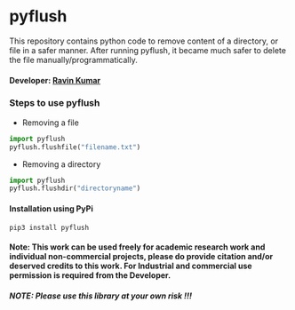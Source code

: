 # pyflush
This repository contains python code to remove content of a directory, or file in a safer manner. After running pyflush, it became much safer to delete the file manually/programmatically.

#### Developer: [Ravin Kumar](http://mr-ravin.github.io)

### Steps to use pyflush

- Removing a file

```python
import pyflush
pyflush.flushfile("filename.txt")
```

- Removing a directory

```python
import pyflush
pyflush.flushdir("directoryname")
```

#### Installation using PyPi

```
pip3 install pyflush
```

#### Note: This work can be used freely for academic research work and individual non-commercial projects, please do provide citation and/or deserved credits to this work. For Industrial and commercial use permission is required from the Developer.

##### NOTE: Please use this library at your own risk !!!
